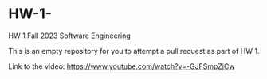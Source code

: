 # HW-1-

HW 1 Fall 2023 Software Engineering 

This is an empty repository for you to attempt a pull request as part of HW 1.

Link to the video: https://www.youtube.com/watch?v=-GJFSmpZjCw


